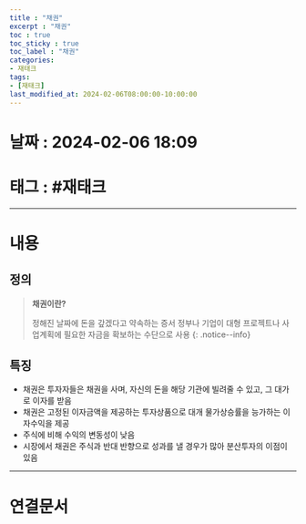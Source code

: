 ```yaml
---
title : "채권"
excerpt : "채권"
toc : true
toc_sticky : true
toc_label : "채권"
categories:
- 재태크
tags:
- [재태크]
last_modified_at: 2024-02-06T08:00:00-10:00:00
---
```


# 날짜 : 2024-02-06 18:09

# 태그 : #재태크
---

# 내용

## 정의
> **채권이란?**
>
> 정해진 날짜에 돈을 갚겠다고 약속하는 증서
> 정부나 기업이 대형 프로젝트나 사업계획에 필요한 자금을 확보하는 수단으로 사용
{: .notice--info}

## 특징
- 채권은 투자자들은 채권을 사며, 자신의 돈을 해당 기관에 빌려줄 수 있고, 그 대가로 이자를 받음
- 채권은 고정된 이자금액을 제공하는 투자상품으로 대개 물가상승률을 능가하는 이자수익을 제공
- 주식에 비해 수익의 변동성이 낮음
- 시장에서 채권은 주식과 반대 반향으로 성과를 낼 경우가 많아 분산투자의 이점이 있음

---

# 연결문서

